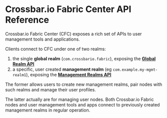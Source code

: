 # Crossbar.io Fabric Center API Reference

Crossbar.io Fabric Center (CFC) exposes a rich set of APIs to user management tools and applications.

Clients connect to CFC under one of two realms:

1. the single **global realm** (`com.crossbario.fabric`), exposing the **[Global Realm API](GlobalRealmApi)**
2. a specific, user created **management realm** (eg `com.example.my-mgmt-realm1`), exposing the **[Management Realms API](ManagementRealmsApi)**

The former allows users to create new management realms, pair nodes with such realms and manage their user profiles.

The latter actually are for managing user nodes. Both Crossbar.io Fabric nodes and user management tools and apps connect to previously created management realms in regular operation.
